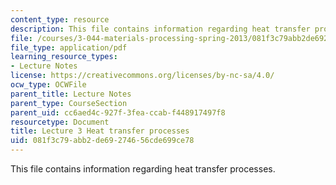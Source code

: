 ```yaml
---
content_type: resource
description: This file contains information regarding heat transfer processes.
file: /courses/3-044-materials-processing-spring-2013/081f3c79abb2de69274656cde699ce78_MIT3_044S13_Lec03.pdf
file_type: application/pdf
learning_resource_types:
- Lecture Notes
license: https://creativecommons.org/licenses/by-nc-sa/4.0/
ocw_type: OCWFile
parent_title: Lecture Notes
parent_type: CourseSection
parent_uid: cc6aed4c-927f-3fea-ccab-f448917497f8
resourcetype: Document
title: Lecture 3 Heat transfer processes
uid: 081f3c79-abb2-de69-2746-56cde699ce78
---
```

This file contains information regarding heat transfer processes.